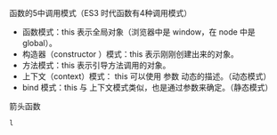 函数的5中调用模式（ES3 时代函数有4种调用模式）

- 函数模式：this 表示全局对象（浏览器中是 window，在 node 中是 global）。
- 构造器（constructor ）模式：this 表示刚刚创建出来的对象。
- 方法模式：this 表示引导方法调用的对象。
- 上下文（context）模式： this 可以使用 参数 动态的描述。（动态模式）
- bind 模式：this 与 上下文模式类似，也是通过参数来确定。（静态模式）



箭头函数



```js
l
```

